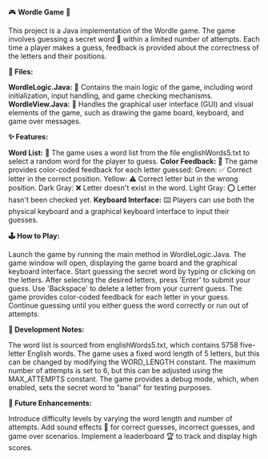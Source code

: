 🎮 **Wordle Game** 🧠

This project is a Java implementation of the Wordle game. The game involves guessing a secret word 🤫 within a limited number of attempts. Each time a player makes a guess, feedback is provided about the correctness of the letters and their positions.

**📁 Files:**

**WordleLogic.Java:** 🧩 Contains the main logic of the game, including word initialization, input handling, and game checking mechanisms.
**WordleView.Java:** 🎨 Handles the graphical user interface (GUI) and visual elements of the game, such as drawing the game board, keyboard, and game over messages.

**✨ Features:**

**Word List:** 📜 The game uses a word list from the file englishWords5.txt to select a random word for the player to guess.
**Color Feedback:** 🌈 The game provides color-coded feedback for each letter guessed:
Green: ✅ Correct letter in the correct position.
Yellow: ⚠️ Correct letter but in the wrong position.
Dark Gray: ❌ Letter doesn't exist in the word.
Light Gray: ⭕ Letter hasn't been checked yet.
**Keyboard Interface:** ⌨️ Players can use both the physical keyboard and a graphical keyboard interface to input their guesses.

**🕹️ How to Play:**

Launch the game by running the main method in WordleLogic.Java.
The game window will open, displaying the game board and the graphical keyboard interface.
Start guessing the secret word by typing or clicking on the letters.
After selecting the desired letters, press 'Enter' to submit your guess.
Use 'Backspace' to delete a letter from your current guess.
The game provides color-coded feedback for each letter in your guess.
Continue guessing until you either guess the word correctly or run out of attempts.

**📝 Development Notes:**

The word list is sourced from englishWords5.txt, which contains 5758 five-letter English words.
The game uses a fixed word length of 5 letters, but this can be changed by modifying the WORD_LENGTH constant.
The maximum number of attempts is set to 6, but this can be adjusted using the MAX_ATTEMPTS constant.
The game provides a debug mode, which, when enabled, sets the secret word to "banal" for testing purposes.

**🚀 Future Enhancements:**

Introduce difficulty levels by varying the word length and number of attempts.
Add sound effects 🎵 for correct guesses, incorrect guesses, and game over scenarios.
Implement a leaderboard 🏆 to track and display high scores.

